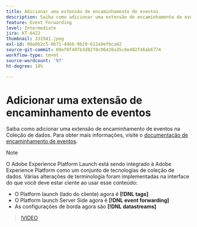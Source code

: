 ```yaml
---
title: Adicionar uma extensão de encaminhamento de eventos
description: Saiba como adicionar uma extensão de encaminhamento de eventos na Coleção de dados.
feature: Event Forwarding
level: Intermediate
jira: KT-6422
thumbnail: 331941.jpeg
exl-id: 00a0b2c5-8b71-446b-9b20-612a9efbca62
source-git-commit: 00ef0f40fb3d82f0c06428a35c0e402f46ab6774
workflow-type: tm+mt
source-wordcount: '97'
ht-degree: 18%

---
```


# Adicionar uma extensão de encaminhamento de eventos

Saiba como adicionar uma extensão de encaminhamento de eventos na Coleção de dados. Para obter mais informações, visite o [documentação de encaminhamento de eventos](https://experienceleague.adobe.com/docs/experience-platform/tags/event-forwarding/overview.html).

>[!NOTE]
>
>O Adobe Experience Platform Launch está sendo integrado à Adobe Experience Platform como um conjunto de tecnologias de coleção de dados. Várias alterações de terminologia foram implementadas na interface do que você deve estar ciente ao usar esse conteúdo:
>
> * O Platform launch (lado do cliente) agora é **[!DNL tags]**
> * O Platform launch Server Side agora é **[!DNL event forwarding]**
> * As configurações de borda agora são **[!DNL datastreams]**

>[!VIDEO](https://video.tv.adobe.com/v/331941?learn=on)
